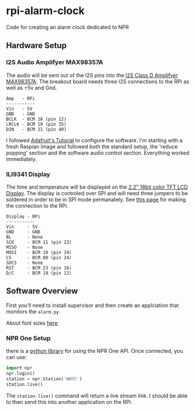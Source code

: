 # rpi-alarm-clock
Code for creating an alarm clock dedicated to NPR

## Hardware Setup
### I2S Audio Amplifyer MAX98357A
The audio will be sent out of the I2S pins into the [I2S Class D Amplifyer MAX98357A](https://www.adafruit.com/product/3006).  The breakout board needs three I2S connections to the RPi as well as +5v and Gnd.

```
Amp   - RPi
-----------
Vin   - 5V
GND   - GND
BCLK  - BCM 18 (pin 12)
LRCLK - BCM 19 (pin 35)
DIN   - BCM 21 (pin 40)
```

I followed [Adafruit's Tutorial](https://learn.adafruit.com/adafruit-max98357-i2s-class-d-mono-amp/raspberry-pi-usage) to configure the software.  I'm starting with a fresh Raspian Image and followed both the standard setup, the 'reduce popping' section and the software audio control section.  Everything worked immediately.

### ILI9341 Display
The time and temperature will be displayed on the [2.2" 18bit color TFT LCD Display](https://www.adafruit.com/product/1480).  The display is controled over SPI and will need three jumpers to be soldered in order to be in SPI mode permanately.  See [this page](https://learn.adafruit.com/user-space-spi-tft-python-library-ili9341-2-8/wiring) for making the connection to the RPi.

```
Display - RPi
-----------
Vin     - 5V
GND     - GND
BL      - None
SCK     - BCM 11 (pin 23)
MISO    - None
MOSI    - BCM 10 (pin 19)
CS      - BCM 08 (pin 24)
SDCS    - None
RST     - BCM 23 (pin 16)
D/C     - BCM 18 (pin 12)
```

## Software Overview
First you'll need to install supervisor and then create an applciation that monitors the ```alarm.py```.

About font sizes [here](http://www.geeks3d.com/20100930/tutorial-first-steps-with-pil-python-imaging-library/#p06)

### NPR One Setup
there is a [python library](https://github.com/perrydc/npr) for using the NPR One API.  Once connected, you can use:

```python
import npr
npr.login()
station = npr.Station('WNYC')
station.live()
```
The ```station.live()``` command will return a live stream link.  I should be able to then send this into another application on the RPi.
